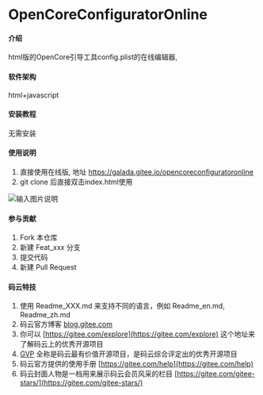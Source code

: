 # OpenCoreConfiguratorOnline

#### 介绍
html版的OpenCore引导工具config.plist的在线编辑器, 

#### 软件架构
html+javascript


#### 安装教程

无需安装

#### 使用说明

1.  直接使用在线版, 地址 https://galada.gitee.io/opencoreconfiguratoronline
2.  git clone 后直接双击index.html使用


![输入图片说明](https://images.gitee.com/uploads/images/2019/1228/213025_a480db3e_1122816.jpeg "10751558-e7e199ecf3bce17c (1).jpg")



#### 参与贡献

1.  Fork 本仓库
2.  新建 Feat_xxx 分支
3.  提交代码
4.  新建 Pull Request


#### 码云特技

1.  使用 Readme\_XXX.md 来支持不同的语言，例如 Readme\_en.md, Readme\_zh.md
2.  码云官方博客 [blog.gitee.com](https://blog.gitee.com)
3.  你可以 [https://gitee.com/explore](https://gitee.com/explore) 这个地址来了解码云上的优秀开源项目
4.  [GVP](https://gitee.com/gvp) 全称是码云最有价值开源项目，是码云综合评定出的优秀开源项目
5.  码云官方提供的使用手册 [https://gitee.com/help](https://gitee.com/help)
6.  码云封面人物是一档用来展示码云会员风采的栏目 [https://gitee.com/gitee-stars/](https://gitee.com/gitee-stars/)

